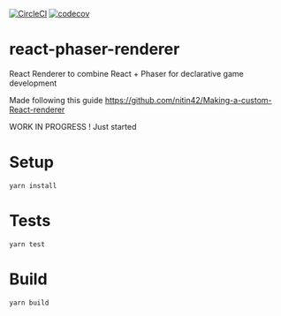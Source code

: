 [![CircleCI](https://circleci.com/gh/javierfernandes/react-phaser-renderer.svg?style=svg)](https://circleci.com/gh/javierfernandes/react-phaser-renderer)
[![codecov](https://codecov.io/gh/javierfernandes/react-phaser-renderer/branch/master/graph/badge.svg)](https://codecov.io/gh/javierfernandes/react-phaser-renderer)

# react-phaser-renderer

React Renderer to combine React + Phaser for declarative game development

Made following this guide https://github.com/nitin42/Making-a-custom-React-renderer

WORK IN PROGRESS !
Just started

# Setup

```
yarn install
```

# Tests

```
yarn test
```


# Build

```
yarn build
```
